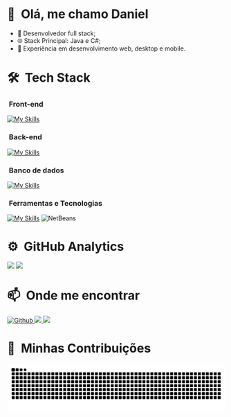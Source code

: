 # 👋 &nbsp;Olá, me chamo Daniel

- 💼 Desenvolvedor full stack;
- 🌐 Stack Principal: Java e C#;
- 🚀 Experiência em desenvolvimento web, desktop e mobile.

# 🛠 &nbsp;Tech Stack

### &nbsp;Front-end

[![My Skills](https://skillicons.dev/icons?i=html,css,js)](https://skillicons.dev)

### &nbsp;Back-end

[![My Skills](https://skillicons.dev/icons?i=java,cs,kotlin,php,spring,dotnet)](https://skillicons.dev)

### &nbsp;Banco de dados
[![My Skills](https://skillicons.dev/icons?i=mysql,postgres)](https://skillicons.dev)

### &nbsp;Ferramentas e Tecnologias

[![My Skills](https://skillicons.dev/icons?i=github,git,docker,vscode,eclipse,idea,androidstudio)](https://skillicons.dev)
<img src="https://github.com/user-attachments/assets/d252c929-411f-4b84-87ee-9ffdda5e6386" title="NetBeans" width="55"/>

# ⚙️ &nbsp;GitHub Analytics

[<img src="https://github-readme-stats.vercel.app/api?username=daeldev&theme=github_dark&locale=pt-br&count_private=true" height=180>](https://github.com/daeldev)
[<img src="https://github-readme-stats.vercel.app/api/top-langs/?username=daeldev&layout=compact&theme=github_dark&locale=pt-br" height=180>](https://github.com/daeldev)

# 📫 &nbsp;Onde me encontrar
<p>
  <a href="https://github.com/daeldev" target="_blank">
    <img alt="Github" src="https://img.shields.io/badge/GitHub-%2312100E.svg?&style=for-the-badge&logo=Github&logoColor=white" />
  </a> 
  <a href="https://linkedin.com/in/daeldev" target="_blank">
    <img src="https://img.shields.io/badge/LinkedIn-0077B5?style=for-the-badge&logo=linkedin&logoColor=white" target="_blank" />
  </a>
  <a href="mailto:danielalmeida41263@gmail.com" target="_blank">
      <img src="https://img.shields.io/badge/Gmail-333333?style=for-the-badge&logo=gmail&logoColor=red" />
  </a>
</p>

# 🐍  &nbsp;Minhas Contribuições
<p>
  <img alt="snake eating my contributions" src="https://raw.githubusercontent.com/daeldev/daeldev/output/github-contribution-grid-snake.svg" />
</p>
